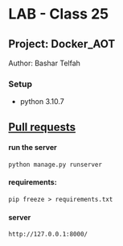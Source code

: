 # LAB - Class 25

## Project: Docker_AOT

Author: Bashar Telfah


### Setup
-  python 3.10.7

## [Pull requests](https://github.com/Bashra99/Docker_AOT/pulls?q=is%3Apr+is%3Aclosed)


#### run the server
```
python manage.py runserver
```

#### requirements:
```
pip freeze > requirements.txt
```


#### server
```
http://127.0.0.1:8000/
```
